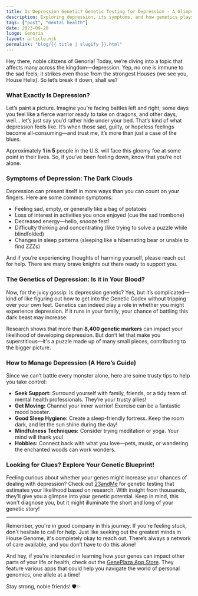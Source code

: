 ```yaml
---
title: Is Depression Genetic? Genetic Testing for Depression - A Glimpse into Your DNA
description: Exploring depression, its symptoms, and how genetics plays a role; plus, ways to manage it.
tags: ["post", "mental health"]
date: 2023-09-20
luogo: Genoria
layout: article.njk
permalink: "blog/{{ title | slugify }}.html"
---
```


Hey there, noble citizens of Genoria! Today, we’re diving into a topic that affects many across the kingdom—depression. Yep, no one is immune to the sad feels; it strikes even those from the strongest Houses (we see you, House Helix). So let’s break it down, shall we?

### What Exactly Is Depression?

Let’s paint a picture. Imagine you’re facing battles left and right; some days you feel like a fierce warrior ready to take on dragons, and other days, well… let’s just say you’d rather hide under your bed. That’s kind of what depression feels like. It’s when those sad, guilty, or hopeless feelings become all-consuming—and trust me, it’s more than just a case of the blues. 

Approximately **1 in 5** people in the U.S. will face this gloomy foe at some point in their lives. So, if you’ve been feeling down, know that you’re not alone.

### Symptoms of Depression: The Dark Clouds

Depression can present itself in more ways than you can count on your fingers. Here are some common symptoms:

- Feeling sad, empty, or generally like a bag of potatoes
- Loss of interest in activities you once enjoyed (cue the sad trombone)
- Decreased energy—hello, snooze fest!
- Difficulty thinking and concentrating (like trying to solve a puzzle while blindfolded)
- Changes in sleep patterns (sleeping like a hibernating bear or unable to find ZZZs)

And if you’re experiencing thoughts of harming yourself, please reach out for help. There are many brave knights out there ready to support you.

### The Genetics of Depression: Is it in Your Blood?

Now, for the juicy gossip: Is depression genetic? Yes, but it’s complicated—kind of like figuring out how to get into the Genetic Codex without tripping over your own feet. Genetics can indeed play a role in whether you might experience depression. If it runs in your family, your chance of battling this dark beast may increase.

Research shows that more than **8,400 genetic markers** can impact your likelihood of developing depression. But don’t let that make you superstitious—it's a puzzle made up of many small pieces, contributing to the bigger picture.

### How to Manage Depression (A Hero’s Guide)

Since we can’t battle every monster alone, here are some trusty tips to help you take control:

- **Seek Support:** Surround yourself with family, friends, or a tidy team of mental health professionals. They’re your trusty allies!
- **Get Moving:** Channel your inner warrior! Exercise can be a fantastic mood booster.
- **Good Sleep Hygiene:** Create a sleep-friendly fortress. Keep the room dark, and let the sun shine during the day!
- **Mindfulness Techniques:** Consider trying meditation or yoga. Your mind will thank you!
- **Hobbies:** Connect back with what you love—pets, music, or wandering the enchanted woods can work wonders.

### Looking for Clues? Explore Your Genetic Blueprint!

Feeling curious about whether your genes might increase your chances of dealing with depression? Check out [23andMe](https://www.23andme.com/en-gb/topics/health-predispositions/depression/) for genetic testing that estimates your likelihood based on research. With insight from thousands, they’ll give you a glimpse into your genetic potential. Keep in mind, this won't diagnose you, but it might illuminate the short and long of your genetic story!

---

Remember, you're in good company in this journey. If you're feeling stuck, don't hesitate to call for help. Just like seeking out the greatest minds in House Genome, it's completely okay to reach out. There’s always a network of care available, and you don’t have to do this alone!

And hey, if you're interested in learning how your genes can impact other parts of your life or health, check out the [GenePlaza App Store](https://www.GenePlaza.com/app-store). They feature various apps that could help you navigate the world of personal genomics, one allele at a time!

Stay strong, noble friends! 🛡️✨